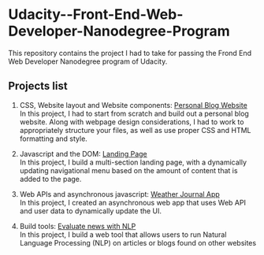 # Udacity--Front-End-Web-Developer-Nanodegree-Program
This repository contains the project I had to take for passing the Frond End Web Developer Nanodegree program of Udacity.

## Projects list
1. CSS, Website layout and Website components: <a href="https://github.com/tipere75/Udacity--Front-End-Web-Developer-Nanodegree-Program/tree/main/1-%20Personal%20Blog%20Website">Personal Blog Website</a>  
In this project, I had to start from scratch and build out a personal blog website. Along with webpage design considerations, I had to work to appropriately structure your files, as well as use proper CSS and HTML formatting and style.

2. Javascript and the DOM: <a href="https://github.com/tipere75/Udacity--Front-End-Web-Developer-Nanodegree-Program/tree/main/2-%20Landing%20Page">Landing Page</a>  
In this project, I build a multi-section landing page, with a dynamically updating navigational menu based on the amount of content that is added to the page.

3. Web APIs and asynchronous javascript: <a href="https://github.com/tipere75/Udacity--Front-End-Web-Developer-Nanodegree-Program/tree/main/3-%20Weather%20Journal%20App">Weather Journal App</a>  
In this project, I created an asynchronous web app that uses Web API and user data to dynamically update the UI.

4. Build tools: <a href="https://github.com/tipere75/Udacity--Front-End-Web-Developer-Nanodegree-Program/tree/main/4-%20Evaluate%20news%20nlp">Evaluate news with NLP</a>  
In this project, I build a web tool that allows users to run Natural Language Processing (NLP) on articles or blogs found on other websites
